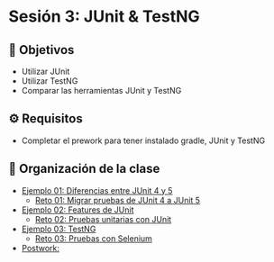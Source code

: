 # Sesión 3: JUnit & TestNG

## :dart: Objetivos

- Utilizar JUnit
- Utilizar TestNG
- Comparar las herramientas JUnit y TestNG

## ⚙ Requisitos

+ Completar el prework para tener instalado gradle, JUnit y TestNG

## 📂 Organización de la clase

- [Ejemplo 01:  Diferencias entre JUnit 4 y 5](./Ejemplo-01)
    - [Reto 01: Migrar pruebas de JUnit 4 a JUnit 5](./Reto-01)
- [Ejemplo 02: Features de JUnit](./Ejemplo-02)
    - [Reto  02: Pruebas unitarias con JUnit](./Reto-02)
- [Ejemplo 03: TestNG](./Ejemplo-03)
    - [Reto 03: Pruebas con Selenium](./Reto-03)
- [Postwork:](./Postwork)




